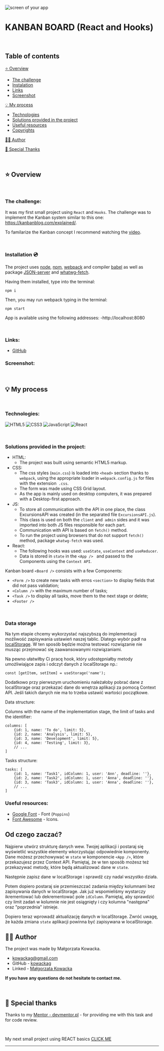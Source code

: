 ![screen of your app](https://via.placeholder.com/1000x300)

# KANBAN BOARD (React and Hooks)

&nbsp;

## Table of contents

[⭐ Overview](#⭐-overview)
  - [The challenge](#the-challenge)
  - [Instalation](#Installation-💿)
  - [Links](#links)
  - [Screenshot](#screenshot)

[💡 My process](#💡-my-process)
  - [Technologies](#Technologies)
  - [Solutions provided in the project](#Solutions-provided-in-the-project)
  - [Useful resources](#useful-resources)
  - [Copyrights](#copyrights)

[🙋‍♂️ Author](#🙋‍♂️-author)

[👏 Special Thanks](#👏-special-thanks)


&nbsp;

## ⭐ Overview

&nbsp;

### **The challenge:**

It was my first small project using `React` and `Hooks`.
The challenge was to implement the Kanban system similar to this one: https://kanbanblog.com/explained/.
&nbsp;

To familarize the Kanban concept I recommend watching the [video]( https://www.youtube.com/watch?v=iVaFVa7HYj4&list=PLaD4FvsFdarR3oF1gp5_NmnlL-BQIE9sW&index=1).

&nbsp;

### **Installation 💿**

The project uses [node](https://nodejs.org/en/), [npm](https://www.npmjs.com/), [webpack](https://webpack.js.org/) and compiler [babel](https://babeljs.io/setup#installation) as well as package [JSON-server](https://www.npmjs.com/package/json-server) and [whatwg-fetch](https://github.com/github/fetch).

Having them installed, type into the terminal: 
```
npm i
```
Then, you may run webpack typing in the terminal:

```
npm start
```
App is available using the following addresses:
-http://localhost:8080

&nbsp;

### **Links:**
- [GitHub](https://github.com/kowackag/kanban-board-react.git)
&nbsp;

### **Screenshot:**

&nbsp;
 
## 💡 My process

&nbsp;

### **Technologies:**

![HTML5](https://img.shields.io/badge/html5-%23E34F26.svg?style=for-the-badge&logo=html5&logoColor=white)
![CSS3](https://img.shields.io/badge/css3-%231572B6.svg?style=for-the-badge&logo=css3&logoColor=white)
![JavaScript](https://img.shields.io/badge/javascript-%23323330.svg?style=for-the-badge&logo=javascript&logoColor=%23F7DF1E)
![React](https://img.shields.io/badge/-ReactJs-61DAFB?logo=react&logoColor=white&style=for-the-badge)

&nbsp;
  
### **Solutions provided in the project:**
- HTML:
    - The project was built using semantic HTML5 markup.
- CSS:
    - The css styles (`main.css`) is loaded into `<head>` section  thanks to `webpack`, using the appropriate loader in `webpack.config.js` for files with the extension` .css`.
    - The form was made using CSS Grid layout.
    - As the app is mainly used on desktop computers, it was prepared with a Desktop-first approach.
- JS:
    - To store all communication with the API in one place, the class ExcursionsAPI was created (in the separated file `ExcursionsAPI.js`).
    - This class is used on both the `client` and` admin` sides and it was imported into both JS files responsible for each part.
    - Communication with API is based on `fetch()` method.
    - To run the project using browsers that do not support `fetch()` method, package `whatwg-fetch` was used.
- React:
    - The following hooks was used: `useState`, `useContext` and `useReducer`.
    - Data is stored in `state` in the `<App /> ` and passed to the Components using the `Context API`.


Kanban board `<Board />` consists with a few Components:  
- `<Form />` to create new tasks with erros `<section>` to display fields that did not pass validation;
- `<Column />` with the maximum number of tasks;
- `<Task />` to display all tasks, move them to the next stage or delete;
- `<Footer />`

&nbsp;

### Data storage

Na tym etapie chcemy wykorzystać najszybszą do implementacji możliwość zapisywania ustawień naszej tablic. Dlatego wybór padł na [localStorage](http://kursjs.pl/kurs/storage/storage.php). W ten sposób będzie można testować rozwiązanie nie musząc przejmować się zaawansowanymi rozwiązaniami.

Na pewno ułatwiłby Ci pracę hook, który udostępniałby metody umożliwiające zapis i odczyt danych z localStorage np.:
```
const [getItem, setItem] = useStorage('name');
```

Dodatkowo przy pierwszym uruchomieniu należałoby pobrać dane z localStorage oraz przekazać dane do wnętrza aplikacji za pomocą Context API. Jeśli takich danych nie ma to trzeba ustawić wartości początkowe.

Data structure: 

Columns with the name of the implementation stage, the limit of tasks and the identifier:
```
columns: [
    {id: 1, name: 'To do', limit: 5},
    {id: 2, name: 'Analysis', limit: 5},
    {id: 3, name: 'Development', limit: 5},
    {id: 4, name: 'Testing', limit: 3},
    // ...
]
``` 
Tasks structure:
```
tasks: [
    {id: 1, name: 'Task1', idColumn: 1, user: 'Ann', deadline: ''},
    {id: 2, name: 'Task2', idColumn: 1, user: 'Anna', deadline: ''},
    {id: 3, name: 'Task3', idColumn: 1, user: 'Anna', deadline: ''},
    // ...
]
```
### **Useful resources:**

- [Google Font](https://fonts.google.com/specimen/Poppins) - Font (`Poppins`)
- [Font Awesome](https://fontawesome.com/) - Icons. 


## Od czego zaczać?

Najpierw utwórz strukturę danych wew. Twojej aplikacji i postaraj się wyświetlić wszystkie elementy wkorzystując odpowiednie komponenty. Dane możesz przechowywać w `state` w komponencie `<App />`, które przekazujesz przez Context API. Pamiętaj, że w ten sposób możesz też przekazywać metody, które będą aktualizować dane w `state`.

Następnie zapisz dane w localStorage i sprawdź czy nadal wszystko działa.

Potem dopiero postaraj sie przemieszczać zadania między kolumnami bez zapisywania danych w localStorage. Jak już wspomieliśmy wystarczy ikrementować lub dekrementować pole `idColumn`. Pamiętaj, aby sprawdzić czy limit zadań w kolumnie nie jest osiągnięty i czy kolumna "następna" oraz "poprzednia" istnieje.


Dopiero teraz wprowadź aktualizację danych w localStorage. Zwróć uwagę, że każda zmiana `state` aplikacji powinna być zapisywana w localStorage.

## 🙋‍♂️ Author

The project was made by Małgorzata Kowacka.
- kowackag@gmail.com
- GitHub - [kowackag](https://github.com/kowackag)
- Linked - [Małgorzata Kowacka](https://www.linkedin.com/in/ma%C5%82gorzata-kowacka-0258a812a/)

 **If you have any questions do not hesitate to contact me.**

&nbsp;

## 👏 Special thanks  
Thanks to my [Mentor - devmentor.pl](https://devmentor.pl/) - for providing me with this task and for code review.

&nbsp;

My next small project using REACT basics  [CLICK ME ](https://github.com/diet-form-and-calc-BMI) 

----